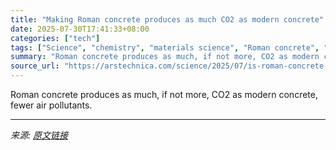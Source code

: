 ```yaml
---
title: "Making Roman concrete produces as much CO2 as modern concrete"
date: 2025-07-30T17:41:33+08:00
categories: ["tech"]
tags: ["Science", "chemistry", "materials science", "Roman concrete", "sustainability"]
summary: "Roman concrete produces as much, if not more, CO2 as modern concrete, fewer air pollutants."
source_url: "https://arstechnica.com/science/2025/07/is-roman-concrete-more-sustainable-its-complicated/"
---
```


Roman concrete produces as much, if not more, CO2 as modern concrete, fewer air pollutants.

---

*来源: [原文链接](https://arstechnica.com/science/2025/07/is-roman-concrete-more-sustainable-its-complicated/)*
